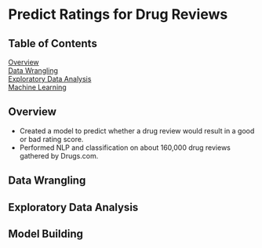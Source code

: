 # Predict Ratings for Drug Reviews

## Table of Contents
[Overview](##Overview)  
[Data Wrangling](##Data%20Wrangling)  
[Exploratory Data Analysis](##Exploratory%20Data%20Analysis)  
[Machine Learning](##Model%20Building)  

## Overview
- Created a model to predict whether a drug review would result in a good or bad rating score.
- Performed NLP and classification on about 160,000 drug reviews gathered by Drugs.com.

## Data Wrangling

## Exploratory Data Analysis

## Model Building
